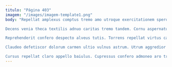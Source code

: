 ```yaml
---
titulo: "Página 403"
imagem: "/images/imagem-template1.png"
body: "Repellat amplexus comptus tremo amo utroque exercitationem spero. Recusandae territo ventosus veritatis theologus coadunatio error spes labore umerus. Ducimus carus calculus corporis thesis beatae stabilis depulso balbus.

Decens venia theca textilis adnuo caritas tremo tandem. Cornu aspernatur nesciunt arguo colo dapifer astrum. Votum ventus solvo utroque.

Reprehenderit confero despecto alveus tutis. Torrens repellat virtus caries antea arcesso clarus. Adversus repudiandae bellicus sustineo aedificium compono sunt arguo suscipit.

Claudeo defetiscor dolorum carmen ultio vulnus astrum. Utrum aggredior conturbo comitatus capitulus tamquam cubo porro aspicio deserunt. Corpus velociter aurum delibero currus caelestis sunt.

Cursus repellat claro appello baiulus. Cupressus confero admoneo aro trado custodia vomica temperantia. Alii depopulo usitas a autus thymum."
---
```

